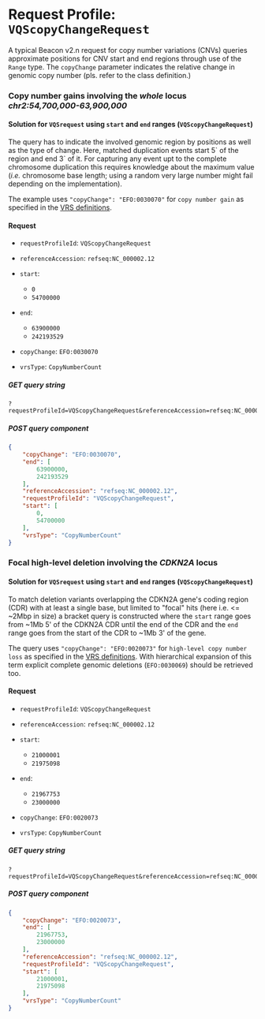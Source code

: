 # Request Profile: `VQScopyChangeRequest`

A typical Beacon v2.n request for copy number variations (CNVs) queries
approximate positions for CNV start and end regions through use of the
`Range` type. The `copyChange` parameter indicates the relative change in
genomic copy number (pls. refer to the class definition.)

### Copy number gains involving the _whole_ locus _chr2:54,700,000-63,900,000_

#### Solution for `VQSrequest` using `start` and `end` ranges (`VQScopyChangeRequest`)

The query has to indicate the involved genomic region by positions as well as the
type of change. Here, matched duplication events start 5\` of the region and end 3\`
of it. For capturing any event upt to the complete chromosome duplication this
requires knowledge about the maximum value (_i.e._ chromosome base length; using a
random very large number might fail depending on the implementation).

The example uses `"copyChange": "EFO:0030070"` for `copy number gain` as specified in the
[VRS definitions](https://vrs.ga4gh.org/en/latest/terms_and_model.html#systemic-variation).
#### Request 

    
* `requestProfileId`: `VQScopyChangeRequest`    


    
* `referenceAccession`: `refseq:NC_000002.12`    


    
* `start`:     
    - `0`    
    - `54700000`        


    
* `end`:     
    - `63900000`    
    - `242193529`        


    
* `copyChange`: `EFO:0030070`    


    
* `vrsType`: `CopyNumberCount`    




##### GET query string
```
?requestProfileId=VQScopyChangeRequest&referenceAccession=refseq:NC_000002.12&start=0,54700000&end=63900000,242193529&copyChange=EFO:0030070&vrsType=CopyNumberCount
```



##### POST query component 
```json
{
    "copyChange": "EFO:0030070",
    "end": [
        63900000,
        242193529
    ],
    "referenceAccession": "refseq:NC_000002.12",
    "requestProfileId": "VQScopyChangeRequest",
    "start": [
        0,
        54700000
    ],
    "vrsType": "CopyNumberCount"
}
```


### Focal high-level deletion involving the _CDKN2A_ locus

#### Solution for `VQSrequest` using `start` and `end` ranges (`VQScopyChangeRequest`)

To match deletion variants overlapping the CDKN2A gene's coding region (CDR) with
at least a single base, but limited to "focal" hits (here i.e. <= ~2Mbp in size)
a bracket query is constructed where the `start` range goes  from ~1Mb 5\'
of the CDKN2A CDR until the end of the CDR and the `end` range goes from the
start of the CDR to ~1Mb 3\' of the gene. 

The query uses `"copyChange": "EFO:0020073"` for `high-level copy number loss`
as specified in the [VRS definitions](https://vrs.ga4gh.org/en/latest/terms_and_model.html#systemic-variation).
With hierarchical expansion of this term explicit complete genomic deletions
(`EFO:0030069`) should be retrieved too.
#### Request 

    
* `requestProfileId`: `VQScopyChangeRequest`    


    
* `referenceAccession`: `refseq:NC_000002.12`    


    
* `start`:     
    - `21000001`    
    - `21975098`        


    
* `end`:     
    - `21967753`    
    - `23000000`        


    
* `copyChange`: `EFO:0020073`    


    
* `vrsType`: `CopyNumberCount`    




##### GET query string
```
?requestProfileId=VQScopyChangeRequest&referenceAccession=refseq:NC_000002.12&start=21000001,21975098&end=21967753,23000000&copyChange=EFO:0020073&vrsType=CopyNumberCount
```



##### POST query component 
```json
{
    "copyChange": "EFO:0020073",
    "end": [
        21967753,
        23000000
    ],
    "referenceAccession": "refseq:NC_000002.12",
    "requestProfileId": "VQScopyChangeRequest",
    "start": [
        21000001,
        21975098
    ],
    "vrsType": "CopyNumberCount"
}
```

